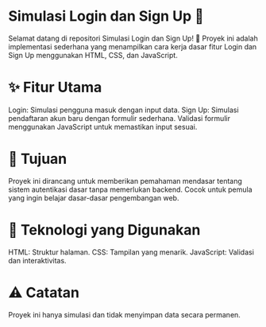 # Simulasi Login dan Sign Up 🚀
Selamat datang di repositori Simulasi Login dan Sign Up! 🎉
Proyek ini adalah implementasi sederhana yang menampilkan cara kerja dasar fitur Login dan Sign Up menggunakan HTML, CSS, dan JavaScript.

# ✨ Fitur Utama
Login: Simulasi pengguna masuk dengan input data.
Sign Up: Simulasi pendaftaran akun baru dengan formulir sederhana.
Validasi formulir menggunakan JavaScript untuk memastikan input sesuai.

# 📌 Tujuan
Proyek ini dirancang untuk memberikan pemahaman mendasar tentang sistem autentikasi dasar tanpa memerlukan backend. Cocok untuk pemula yang ingin belajar dasar-dasar pengembangan web.

# 🚀 Teknologi yang Digunakan
HTML: Struktur halaman.
CSS: Tampilan yang menarik.
JavaScript: Validasi dan interaktivitas.

# ⚠️ Catatan
Proyek ini hanya simulasi dan tidak menyimpan data secara permanen.
